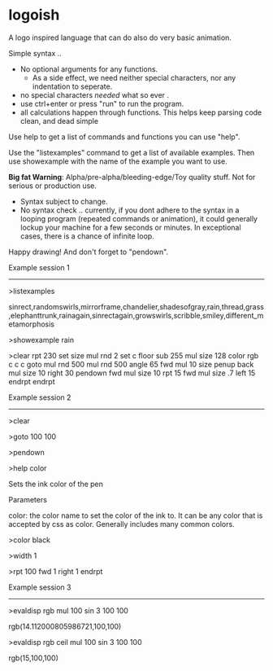 logoish
=======

A logo inspired language that can do also do very basic animation.

Simple syntax .. 
 * No optional arguments for any functions.
   * As a side effect, we need neither special characters, nor any indentation to seperate.
 * no special characters *needed* what so ever . 
 * use ctrl+enter or press "run" to run the program.
 * all calculations happen through functions. This helps keep parsing code clean, and dead simple

Use help to get a list of commands and functions you can use "help".

Use the "listexamples" command to get a list of available examples.
Then use showexample with the name of the example you want to use.

**Big fat Warning**: Alpha/pre-alpha/bleeding-edge/Toy quality stuff. Not for serious or production use.
 * Syntax subject to change.
 * No syntax check .. currently, if you dont adhere to the syntax in a looping program (repeated commands or animation), it could generally lockup your machine for a few seconds or minutes. In exceptional cases, there is a chance of infinite loop.

Happy drawing! And don't forget to "pendown".



Example session 1
------- ------- - 

\>listexamples

sinrect,randomswirls,mirrorframe,chandelier,shadesofgray,rain,thread,grass,elephanttrunk,rainagain,sinrectagain,growswirls,scribble,smiley,different_metamorphosis

\>showexample rain

\>clear rpt 230 set size mul rnd 2 set c floor sub 255 mul size 128 color rgb c c c goto mul rnd 500 mul rnd 500 angle 65 fwd mul 10 size penup back mul size 10 right 30 pendown fwd mul size 10 rpt 15 fwd mul size .7 left 15 endrpt endrpt


Example session 2
------- ------- -

 \>clear 

 \>goto 100 100

 \>pendown

 \>help color

Sets the ink color of the pen

Parameters

color: the color name to set the color of the ink to. It can be any color that is accepted by css as color. Generally includes many common colors.

 \>color black

 \>width 1

 \>rpt 100 fwd 1 right 1 endrpt

Example session 3
------- ------- -

\>evaldisp rgb mul 100 sin 3 100 100

rgb(14.112000805986721,100,100)

\>evaldisp rgb ceil mul 100 sin 3 100 100

rgb(15,100,100)
